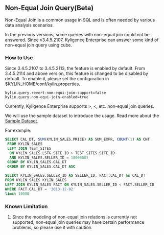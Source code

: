 ## Non-Equal Join Query(Beta)

Non-Equal Join is a common usage in SQL and is often needed by various data analysis scenarios.

In the previous versions, some queries with non-equal join could not be answered. Since v3.4.5.2107, Kyligence Enterprise can answer some kind of non-equal join query using cube.

### How to Use

Since 3.4.5.2107 to 3.4.5.2113, the feature is enabled by default. From 3.4.5.2114 and above version, this feature is changed to be disabled by defualt.
To enable it, please set the configuration in $KYLIN_HOME/conf/kylin.properties.

```properties
kylin.query.revert-non-equi-join-support=false
kylin.query.non-equi-join-enabled=true
```

Currently, Kyligence Enterprise  supports >, <, etc. non-equal join queries.


We will use the sample dataset to introduce the usage. Read more about the [Sample Dataset](../appendix/sample_dataset.en.md).

For example:
```sql
SELECT CAL_DT, SUM(KYLIN_SALES.PRICE) AS SUM_EXPR, COUNT(1) AS CNT
 FROM KYLIN_SALES
 LEFT JOIN TEST_SITES
  ON KYLIN_SALES.LSTG_SITE_ID > TEST_SITES.SITE_ID
  AND KYLIN_SALES.SELLER_ID = 10000005
 GROUP BY KYLIN_SALES.CAL_DT
 ORDER BY KYLIN_SALES.CAL_DT ASC
```

```sql
SELECT KYLIN_SALES.SELLER_ID AS SELLER_ID, FACT.CAL_DT as CAL_DT
FROM KYLIN_SALES KYLIN_SALES
LEFT JOIN KYLIN_SALES FACT ON KYLIN_SALES.SELLER_ID < FACT.SELLER_ID
WHERE FACT.CAL_DT = '2013-12-02'
limit 10000
```

### Known Limitation

1. Since the modeling of non-equal join relations is currently not supported, non-equal join queries may have certain performance problems, so please use it with caution.
